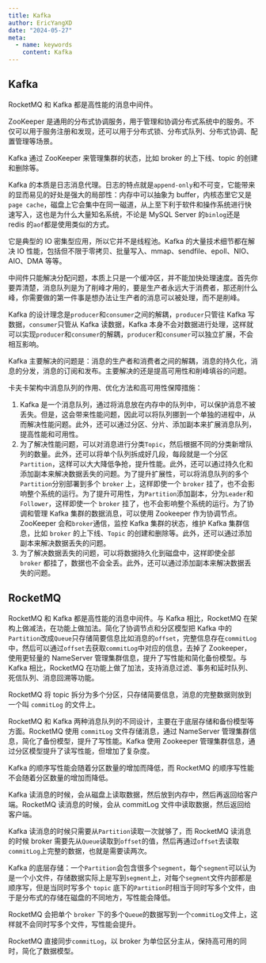 ```yaml
---
title: Kafka
author: EricYangXD
date: "2024-05-27"
meta:
  - name: keywords
    content: Kafka
---
```


## Kafka

RocketMQ 和 Kafka 都是高性能的消息中间件。

ZooKeeper 是通用的分布式协调服务，用于管理和协调分布式系统中的服务。不仅可以用于服务注册和发现，还可以用于分布式锁、分布式队列、分布式协调、配置管理等场景。

Kafka 通过 ZooKeeper 来管理集群的状态，比如 broker 的上下线、topic 的创建和删除等。

Kafka 的本质是日志消息代理。日志的特点就是`append-only`和不可变，它能带来的显而易见的好处是强大的局部性：内存中可以抽象为 buffer，内核态里它又是`page cache`，磁盘上它会集中在同一磁道，从上至下利于软件和操作系统进行快速写入，这也是为什么大量知名系统，不论是 MySQL Server 的`binlog`还是 redis 的`aof`都是使用类似的方式。

它是典型的 IO 密集型应用，所以它并不是线程池。Kafka 的大量技术细节都在解决 IO 性能，包括但不限于零拷贝、批量写入、mmap、sendfile、epoll、NIO、AIO、DMA 等等。

中间件只能解决分配问题，本质上只是一个缓冲区，并不能加快处理速度。首先你要弄清楚，消息队列是为了削峰才用的，要是生产者永远大于消费者，那还削什么峰，你需要做的第一件事是想办法让生产者的消息可以被处理，而不是削峰。

Kafka 的设计理念是`producer`和`consumer`之间的解耦，`producer`只管往 Kafka 写数据，`consumer`只管从 Kafka 读数据，Kafka 本身不会对数据进行处理，这样就可以实现`producer`和`consumer`的解耦，`producer`和`consumer`可以独立扩展，不会相互影响。

Kafka 主要解决的问题是：消息的生产者和消费者之间的解耦，消息的持久化，消息的分发，消息的订阅和发布。主要解决的还是提高可用性和削峰填谷的问题。

卡夫卡架构中消息队列的作用、优化方法和高可用性保障措施：

1. Kafka 是一个消息队列，通过将消息放在内存中的队列中，可以保护消息不被丢失。但是，这会带来性能问题，因此可以将队列挪到一个单独的进程中，从而解决性能问题。此外，还可以通过分区、分片、添加副本来扩展消息队列，提高性能和可用性。
2. 为了解决性能问题，可以对消息进行分类`Topic`，然后根据不同的分类新增队列的数量。此外，还可以将单个队列拆成好几段，每段就是一个分区`Partition`，这样可以大大降低争抢，提升性能。此外，还可以通过持久化和添加副本来解决数据丢失的问题。为了提升扩展性，可以将消息队列的多个`Partition`分别部署到多个 `broker` 上，这样即使一个 `broker` 挂了，也不会影响整个系统的运行。为了提升可用性，为`Partition`添加副本，分为`Leader`和`Follower`，这样即使一个 `broker` 挂了，也不会影响整个系统的运行。为了协调和管理 Kafka 集群的数据消息，可以使用 Zookeeper 作为协调节点。ZooKeeper 会和`broker`通信，监控 Kafka 集群的状态，维护 Kafka 集群信息，比如 `broker` 的上下线、`Topic` 的创建和删除等。此外，还可以通过添加副本来解决数据丢失的问题。
3. 为了解决数据丢失的问题，可以将数据持久化到磁盘中，这样即使全部 `broker` 都挂了，数据也不会全丢。此外，还可以通过添加副本来解决数据丢失的问题。

## RocketMQ

RocketMQ 和 Kafka 都是高性能的消息中间件。与 Kafka 相比，RocketMQ 在架构上做减法，在功能上做加法。简化了协调节点和分区模型把 Kafka 中的`Partition`改成`Queue`只存储简要信息比如消息的`offset`，完整信息存在`commitLog`中，然后可以通过`offset`去获取`commitLog`中对应的信息，去掉了 Zookeeper，使用更轻量的 NameServer 管理集群信息，提升了写性能和简化备份模型。与 Kafka 相比，RocketMQ 在功能上做了加法，支持消息过滤、事务和延时队列、死信队列、消息回溯等功能。

RocketMQ 将 topic 拆分为多个分区，只存储简要信息，消息的完整数据则放到一个叫 `commitLog` 的文件上。

RocketMQ 和 Kafka 两种消息队列的不同设计，主要在于底层存储和备份模型等方面。RocketMQ 使用 `commitLog` 文件存储消息，通过 NameServer 管理集群信息，简化了备份模型，提升了写性能。Kafka 使用 Zookeeper 管理集群信息，通过分区模型提升了读写性能，但增加了复杂度。

Kafka 的顺序写性能会随着分区数量的增加而降低，而 RocketMQ 的顺序写性能不会随着分区数量的增加而降低。

Kafka 读消息的时候，会从磁盘上读取数据，然后放到内存中，然后再返回给客户端。RocketMQ 读消息的时候，会从 commitLog 文件中读取数据，然后返回给客户端。

Kafka 读消息的时候只需要从`Partition`读取一次就够了，而 RocketMQ 读消息的时候 broker 需要先从`Queue`读取到`offset`的值，然后再通过`offset`去读取`commitLog`上完整的数据，也就是需要读两次。

Kafka 的底层存储：一个`Partition`会包含很多个`segment`，每个`segment`可以认为是一个小文件，存储数据实际上是写到`segment`上，对每个`segment`文件内部都是顺序写，但是当同时写多个 `topic` 底下的`Partition`时相当于同时写多个文件，由于是分布式的存储在磁盘的不同地方，写性能会降低。

RocketMQ 会把单个 `broker` 下的多个`Queue`的数据写到一个`commitLog`文件上，这样就不会同时写多个文件，写性能会提升。

RocketMQ 直接同步`commitLog`，以 broker 为单位区分主从，保持高可用的同时，简化了数据模型。
